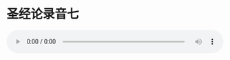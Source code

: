 # 圣经论录音七

<audio style="width: 100%;" preload="false" controls controlslist="nodownload"><source src="//cdn.wechat.edu.pl/audio/mp3/old/27368.mp3" type="audio/mpeg">Your browser does not support the audio element.</audio>


